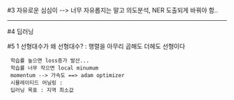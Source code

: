 #3 자유로운 심심이 --> 너무 자유롭지는 말고 의도분석, NER 도출되게 바꿔야 함..

--------------------

#4 딥러닝

#5 1 선형대수가 왜 선형대수? : 행렬을 아무리 곱해도 더헤도 선형이다
```
 학습률 높으면 loss증가 발산...
 학습률 너무 작으면 local minumum
 momentum --> 가속도 ==> adam optimizer
 시뮬레이티드 어닐링 : 
 딥러닝 목표 : 지역 최소값 
```
